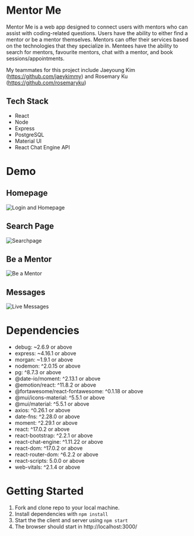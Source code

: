 # Mentor Me

Mentor Me is a web app designed to connect users with mentors who can assist with coding-related questions. Users have the ability to either find a mentor or be a mentor themselves. Mentors can offer their services based on the technologies that they specialize in. Mentees have the ability to search for mentors, favourite mentors, chat with a mentor, and book sessions/appointments.

My teammates for this project include Jaeyoung Kim (https://github.com/jaeykimmy) and Rosemary Ku (https://github.com/rosemaryku)

## Tech Stack

- React
- Node
- Express
- PostgreSQL
- Material UI
- React Chat Engine API

# Demo

## Homepage

![Login and Homepage](https://github.com/rosemaryku/mentor_me/blob/main/docs/homepage.gif?raw=true)

## Search Page

![Searchpage](https://github.com/rosemaryku/mentor_me/blob/main/docs/search.gif?raw=true)

## Be a Mentor

![Be a Mentor](https://github.com/rosemaryku/mentor_me/blob/main/docs/be-a-mentor.gif?raw=true)

## Messages

![Live Messages](https://github.com/rosemaryku/mentor_me/blob/main/docs/messages.gif?raw=trues)

# Dependencies

- debug: ~2.6.9 or above
- express: ~4.16.1 or above
- morgan: ~1.9.1 or above
- nodemon: ^2.0.15 or above
- pg: ^8.7.3 or above
- @date-io/moment: ^2.13.1 or above
- @emotion/react: ^11.8.2 or above
- @fortawesome/react-fontawesome: ^0.1.18 or above
- @mui/icons-material: ^5.5.1 or above
- @mui/material: ^5.5.1 or above
- axios: ^0.26.1 or above
- date-fns: ^2.28.0 or above
- moment: ^2.29.1 or above
- react: ^17.0.2 or above
- react-bootstrap: ^2.2.1 or above
- react-chat-engine: ^1.11.22 or above
- react-dom: ^17.0.2 or above
- react-router-dom: ^6.2.2 or above
- react-scripts: 5.0.0 or above
- web-vitals: ^2.1.4 or above

# Getting Started

1. Fork and clone repo to your local machine.
2. Install dependencies with `npm install`
3. Start the the client and server using `npm start`
4. The browser should start in http://localhost:3000/
